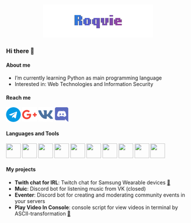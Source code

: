 <div id="header" align="center">
  <img src="https://raw.githubusercontent.com/Roqvie/Roqvie/main/download%20(2).gif" width="300"/>
</div>

### Hi there 👋

#### About me
- I’m currently learning Python as main programming language
- Interested in: Web Technologies and Information Security

#### Reach me
<div>
  <a href="https://t.me/ROQVIE"><img src="https://raw.githubusercontent.com/Roqvie/Roqvie/main/telegram.png" width="40" height="40" alt="Telegram"/></a>
  <a href="mailto:work@roqvie.xyz"><img src="https://raw.githubusercontent.com/Roqvie/Roqvie/main/google-plus.png" width="40" height="40" alt="Telegram"/></a>
  <a href="https://vk.com/roqvie"><img src="https://raw.githubusercontent.com/Roqvie/Roqvie/main/vk.png" width="40" height="40" alt="VK"/></a>
  <a href="https://discordapp.com/users/394432825568395264/"><img src="https://raw.githubusercontent.com/Roqvie/Roqvie/main/discord.png" width="40" height="40" alt="Discord"/></a>
</div>

#### Languages and Tools
<div>
  <img src="https://cdn.jsdelivr.net/gh/devicons/devicon/icons/python/python-original.svg" width="40" height="40"/>
  <img src="https://cdn.jsdelivr.net/gh/devicons/devicon/icons/django/django-plain.svg" width="40" height="40"/>
  <img src="https://cdn.jsdelivr.net/gh/devicons/devicon/icons/linux/linux-original.svg" width="40" height="40"/>
  <img src="https://cdn.jsdelivr.net/gh/devicons/devicon/icons/nginx/nginx-original.svg" width="40" height="40"/>
  <img src="https://cdn.jsdelivr.net/gh/devicons/devicon/icons/git/git-original.svg" width="40" height="40"/>
  <img src="https://cdn.jsdelivr.net/gh/devicons/devicon/icons/html5/html5-original.svg" width="40" height="40"/>
  <img src="https://cdn.jsdelivr.net/gh/devicons/devicon/icons/css3/css3-original.svg" width="40" height="40"/>
  <img src="https://cdn.jsdelivr.net/gh/devicons/devicon/icons/javascript/javascript-original.svg" width="40" height="40"/>
  <img src="https://cdn.jsdelivr.net/gh/devicons/devicon/icons/vuejs/vuejs-original.svg" width="40" height="40"/>
  <img src="https://cdn.jsdelivr.net/gh/devicons/devicon/icons/bootstrap/bootstrap-original.svg" width="40" height="40"/>   
</div>


#### My projects
- **Twith chat for IRL**: Twitch chat for Samsung Wearable devices [📎](https://github.com/Roqvie/Twitch-Chat-for-IRL)
- **Muic**: Discord bot for listening music from VK (closed)
- **Eventer**: Discord bot for creating and moderating community events in your servers
- **Play Video In Console**: console script for view videos in terminal by ASCII-transformation [📎](https://github.com/Roqvie/Play-Video-In-Console)

